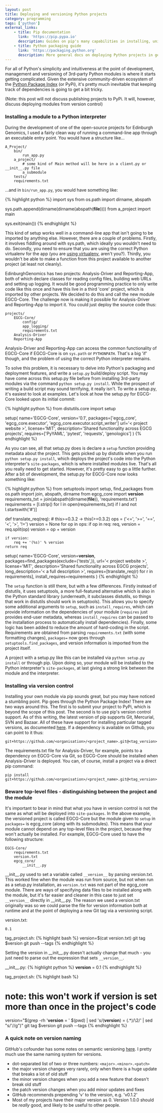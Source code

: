 ```yaml
---
layout: post
title: Deploying and versioning Python projects
category: programming
tags: ['python']
external_links:
    - title: Pip documentation
      link: 'https://pip.pypa.io'
      description: Guides on pip's many capabilities in installing, uninstalling, updating and listing Python modules.
    - title: Python packaging guide
      link: 'https://packaging.python.org'
      description: More general docs on deploying Python projects in general.
---
```


For all of Python's simplicity and intuitiveness at the point of development, management and versioning of 3rd-party Python modules is where it starts getting complicated. Given the extensive community-driven ecosystem of the [Python Package Index](https://pypi.python.org/pypi) (or PyPi), it's pretty much inevitable that keeping track of dependencies is going to get a bit tricky.

(Note: this post will not discuss publishing projects to PyPi. It will, however, discuss deploying modules from version control)

### Installing a module to a Python interpreter
During the development of one of the open-source projects for Edinburgh Genomics, I used a fairly clean way of running a command-line app through an executable entry point. You would have a structure like...

    A_Project/
        bin/
            run_app.py
        a_project/
            # some kind of Main method will be here in a client.py or __init__.py file
            a_submodule
        tests/
        requirements.txt

...and in `bin/run_app.py`, you would have something like:

{% highlight python %}
import sys
from os.path import dirname, abspath

sys.path.append(dirname(dirname(abspath(__file__))))
from a_project import main

sys.exit(main())
{% endhighlight %}

This kind of setup works well in a command-line app that isn't going to be imported by anything else. However, there are a couple of problems. Firstly, it involves fiddling around with sys.path, which ideally you wouldn't need to do. Secondly, you need to ensure that you are using the correct Python virtualenv for the app (you are [using virtualenv](/programming/2016/03/24/virtualenv.html), aren't you?). Thirdly, you wouldn't be able to make a function from this project available to another project (at least not cleanly).

EdinburghGenomics has two projects: Analysis-Driver and Reporting-App, both of which declare classes for reading config files, building web URLs and setting up logging. It would be good programming practice to only write code like this once and have this live in a third 'core' project, which is imported by other projects. We decided to do this and call the new module EGCG-Core. The challenge now is making it possible for Analysis-Driver and Reporting-App to import it. You could just deploy the source code thus:

    projects/
        EGCG-Core/
            config/
            app_logging/
            requirements.txt
        Analysis-Driver
        Reporting-App

 Analysis-Driver and Reporting-App can access the common functionality of EGCG-Core if EGCG-Core is on `sys.path` or `PYTHONPATH`. That's a big 'if' though, and the problem of using the correct Python interpreter remains.

To solve this problem, it is necessary to delve into Python's packaging and deployment features, and write a `setup.py` build/deploy script. You may have come across this setup.py file before from installing 3rd-party modules via the command `python setup.py install`. While the prospect of writing a build script may sound terrifying, it really isn't. To write a setup.py, it's easiest to look at examples. Let's look at how the setup.py for EGCG-Core looked upon its initial commit:

{% highlight python %}
from distutils.core import setup

setup(
    name='EGCG-Core',
    version='0.1',
    packages=['egcg_core', 'egcg_core.executor', 'egcg_core.executor.script_writer']
    url='< project website >',
    license='MIT',
    description='Shared functionality across EGCG projects',
    requires=['PyYAML', 'pytest', 'requests', 'genologics']
)
{% endhighlight %}

As you can see, all that setup.py does is declare a `setup` function providing metadata about the project. This gets picked up by distutils when you run `python setup.py install`, which deploys the project's code into the Python interpreter's `site-packages`, which is where installed modules live. That's all you really need to get started. However, it's pretty easy to go a little further. After a bit of development, the setup.py for EGCG-Core now looks something like:

{% highlight python %}
from setuptools import setup, find_packages
from os.path import join, abspath, dirname
from egcg_core import __version__
requirements_txt = join(abspath(dirname(__file__)), 'requirements.txt')
requirements = [l.strip() for l in open(requirements_txt) if l and not l.startswith('#')]

def translate_req(req):
    # this>=0.3.2 -> this(>=0.3.2)
    ops = ('<=', '>=', '==', '<', '>', '!=')
    version = None
    for op in ops:
        if op in req:
            req, version = req.split(op)
            version = op + version

    if version:
        req += '(%s)' % version
    return req

setup(
    name='EGCG-Core',
    version=__version__,
    packages=find_packages(exclude=('tests',)),
    url='< project website >',
    license='MIT',
    description='Shared functionality across EGCG projects',
    long_description='< a full description >',
    requires=[translate_req(r) for r in requirements],
    install_requires=requirements
)
{% endhighlight %}

The `setup` function is still there, but with a few differences. Firstly instead of distutils, it uses setuptools, a more full-featured alternative which is also in the Python standard library (underneath, it subclasses distutils, so things that work in distutils should work in setuptools). This allows you to specify some additional arguments to `setup`, such as `install_requires`, which can provide information on the dependencies of your module (`requires` just provides end-user metadata, whereas `install_requires` can be passed to the installation process to automatically install dependencies). Finally, some logic has been added to reduce the amount of hard-coding in the script. Requirements are obtained from parsing `requirements.txt` (with some formatting changes), `packages=` now goes through `setuptools.find_packages`, and version information is imported from the project itself.

A project with a setup.py like this can be installed via `python setup.py install` or through pip. Upon doing so, your module will be installed to the Python interpreter's `site-packages`, at last giving a strong link between the module and the interpreter.

### Installing via version control
Installing your own module via pip sounds great, but you may have noticed a stumbling point. Pip goes through the Python Package Index! There are two ways around this. The first is to submit your project to PyPi, which is beyond the scope of this post. The second is to use pip's version control support. As of this writing, the latest version of pip supports Git, Mercurial, SVN and Bazaar. All of these have support for installing particular tagged versions, as documented [here](https://pip.pypa.io/en/latest/reference/pip_install/#vcs-support). If a dependency is available on Github, you can point to it thus:

    git+https://github.com/<organisation>/<project_name>.git@<tag_version>

The requirements.txt file for Analysis-Driver, for example, points to a dependency on EGCG-Core via Git, so EGCG-Core should be installed when Analysis-Driver is deployed. You can, of course, install a project via a direct pip command:

    pip install git+https://github.com/<organisation>/<project_name>.git@<tag_version>

### Beware top-level files - distinguishing between the project and the module
It's important to bear in mind that what you have in version control is not the same as what will be deployed into `site-packages`. In the above example, the versioned project is called EGCG-Core but the module given to `setup` in `packages=` is egcg_core (along with its submodules). This means that your module cannot depend on any top-level files in the project, because they won't actually be installed. For example, EGCG-Core used to have the following structure:

    EGCG-Core/
        requirements.txt
        version.txt
        egcg_core/
            __init__.py

\_\_init\_\_.py used to set a variable called `__version__` by parsing version.txt. This worked fine when the module was run from source, but not when run as a setup.py installation, as `version.txt` was not part of the egcg_core module. There are ways of specifying data files to be installed along with the module, but it's far easier and cleaner in this case to just set `__version__` directly in \_\_init\_\_.py. The reason we used a version.txt originally was so we could parse the file for version information both at runtime and at the point of deploying a new Git tag via a versioning script.

version.txt:

    0.1

tag_project.sh:
{% highlight bash %}
version=$(cat version.txt)
git tag $version
git push --tags
{% endhighlight %}

Setting the version in \_\_init\_\_.py doesn't actually change that much - you just need to parse out the expression that sets `__version__`.

\_\_init\_\_.py:
{% highlight python %}
__version__ = 0.1
{% endhighlight %}

tag_project.sh:
{% highlight bash %}
# note: this won't work if __version__ is set more than once in the project's code
version="$(grep -rh '__version__ = ' $(pwd) | sed 's/\(__version__\) = \(.*\)/\2/' | sed "s/\'//g")"
git tag $version
git push --tags
{% endhighlight %}


### A quick note on version naming
GitHub's cofounder has some notes on semantic versioning [here](http://semver.org). I pretty much use the same naming system for versions.

- dot-separated list of two or three numbers: `<major>.<minor>.<patch>`
- the major version changes very rarely, only when there is a huge update that breaks a lot of old stuff
- the minor version changes when you add a new feature that doesn't break old stuff
- the patch version changes when you add minor updates and fixes
- GitHub recommends prepending 'v' to the version, e.g. 'v0.1.2'
- Most of my projects have their major version as 0. Version 1.0.0 should be _really_ good, and likely to be useful to other people.
